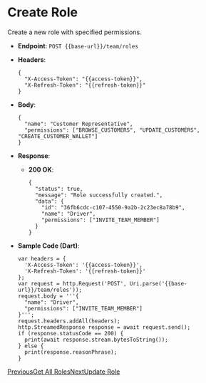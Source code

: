 # Create Role

Create a new role with specified permissions.

*   **Endpoint**: `POST {{base-url}}/team/roles`
    
*   **Headers**:

    ```
    {
      "X-Access-Token": "{{access-token}}",
      "X-Refresh-Token": "{{refresh-token}}"
    }
    ```
    
*   **Body**:

    ```
    {
      "name": "Customer Representative",
      "permissions": ["BROWSE_CUSTOMERS", "UPDATE_CUSTOMERS", "CREATE_CUSTOMER_WALLET"]
    }
    ```
    
*   **Response**:
    
    *   **200 OK**:

        ```
        {
          "status": true,
          "message": "Role successfully created.",
          "data": {
            "id": "36fb6cdc-c107-4550-9a2b-2c23ec8a78b9",
            "name": "Driver",
            "permissions": ["INVITE_TEAM_MEMBER"]
          }
        }
        ```
        
    
*   **Sample Code (Dart)**:

    ```
    var headers = {
      'X-Access-Token': '{{access-token}}',
      'X-Refresh-Token': '{{refresh-token}}'
    };
    var request = http.Request('POST', Uri.parse('{{base-url}}/team/roles'));
    request.body = '''{
      "name": "Driver",
      "permissions": ["INVITE_TEAM_MEMBER"]
    }''';
    request.headers.addAll(headers);
    http.StreamedResponse response = await request.send();
    if (response.statusCode == 200) {
      print(await response.stream.bytesToString());
    } else {
      print(response.reasonPhrase);
    }
    ```
    

[PreviousGet All Roles](/xpress-wallet-api/merchant/roles-and-permission/get-all-roles)[NextUpdate Role](/xpress-wallet-api/merchant/roles-and-permission/update-role)
